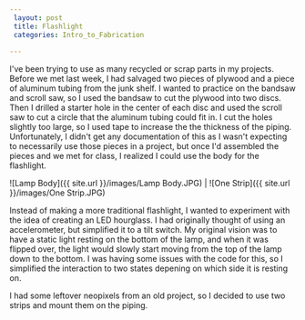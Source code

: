 ```yaml
---
 layout: post
 title: Flashlight
 categories: Intro_to_Fabrication
 
---
```


I've been trying to use as many recycled or scrap parts in my projects. Before we met last week, I had salvaged two pieces of plywood and a piece of aluminum tubing from the junk shelf. I wanted to practice on the bandsaw and scroll saw, so I used the bandsaw to cut the plywood into two discs. Then I drilled a starter hole in the center of each disc and used the scroll saw to cut a circle that the aluminum tubing could fit in. I cut the holes slightly too large, so I used tape to increase the the thickness of the piping. Unfortunately, I didn't get any documentation of this as I wasn't expecting to necessarily use those pieces in a project, but once I'd assembled the pieces and we met for class, I realized I could use the body for the flashlight.
 
![Lamp Body]({{ site.url }}/images/Lamp Body.JPG) | ![One Strip]({{ site.url }}/images/One Strip.JPG)

Instead of making a more traditional flashlight, I wanted to experiment with the idea of creating an LED hourglass. I had originally thought of using an accelerometer, but simplified it to a tilt switch. My original vision was to have a static light resting on the bottom of the lamp, and when it was flipped over, the light would slowly start moving from the top of the lamp down to the bottom. I was having some issues with the code for this, so I simplified the interaction to two states depening on which side it is resting on. 

 I had some leftover neopixels from an old project, so I decided to use two strips and mount them on the piping. 

